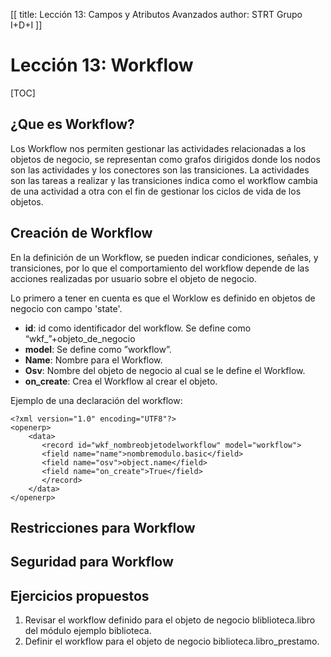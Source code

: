 [[
title: Lección 13: Campos y Atributos Avanzados
author: STRT Grupo I+D+I
]]

Lección 13: Workflow
====================

[TOC]

¿Que es Workflow?
-----------------

Los Workflow nos permiten gestionar las actividades relacionadas a los objetos de negocio, se representan como grafos dirigidos donde los nodos son las actividades y los conectores son las transiciones. La actividades son las tareas a realizar y las transiciones indica como el workflow cambia de una actividad a otra con el fin de gestionar los ciclos de vida de los objetos.

Creación de Workflow
--------------------

En la definición de un Workflow, se pueden indicar condiciones, señales, y transiciones, por lo que el comportamiento del workflow depende de las acciones realizadas por usuario sobre el objeto de negocio.

Lo primero a tener en cuenta es que el Worklow es definido en objetos de negocio con campo 'state'.


* **id**: id como identificador del workflow. Se define como “wkf_”+objeto_de_negocio
* **model**: Se define como ”workflow”.
* **Name**: Nombre para el Workflow.
* **Osv**: Nombre del objeto de negocio al cual se le define el Workflow.
* **on_create**: Crea el Workflow al crear el objeto.

Ejemplo de una declaración del workflow:

	<?xml version="1.0" encoding="UTF8"?>
	<openerp>
		<data>
		   <record id="wkf_nombreobjetodelworkflow" model="workflow">
		   <field name="name">nombremodulo.basic</field>
		   <field name="osv">object.name</field>
		   <field name="on_create">True</field>
		   </record>
		</data>
	</openerp>

Restricciones para Workflow
---------------------------

Seguridad para Workflow
-----------------------

Ejercicios propuestos
---------------------

1. Revisar el workflow definido para el objeto de negocio bliblioteca.libro del módulo ejemplo biblioteca.
1. Definir el workflow para el objeto de negocio biblioteca.libro_prestamo.